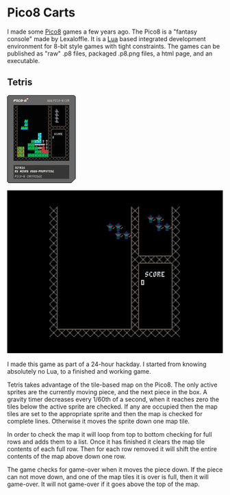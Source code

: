 # Pico8 Carts

I made some [Pico8](https://www.lexaloffle.com/pico-8.php) games a few 
years ago. The Pico8 is a "fantasy console" made by Lexaloffle. It is a 
[Lua](www.lua.org) based integrated development environment for 8-bit style games with tight 
constraints. The games can be published as "raw" .p8 files, packaged 
.p8.png files, a html page, and an executable. 

## Tetris

![](tetris/tetris.p8.png)

![](tetris/tetris.gif)

I made this game as part of a 24-hour hackday. I started from knowing 
absolutely no Lua, to a finished and working game.

Tetris takes advantage of the tile-based map on the Pico8. The only 
active sprites are the currently moving piece, and the next piece in the 
box. A gravity timer decreases every 1/60th of a second, when it reaches 
zero the tiles below the active sprite are checked. If any are occupied 
then the map tiles are set to the appropriate sprite and then the map 
is checked for complete lines. Otherwise it moves the sprite down one 
map tile.

In order to check the map it will loop from top to bottom checking for 
full rows and adds them to a list. Once it has finished it clears the 
map tile contents of each full row. Then for each row removed it will 
shift the entire contents of the map above down one row.

The game checks for game-over when it moves the piece down. If the piece 
can not move down, and one of the map tiles it is over is full, then it 
will game-over. It will not game-over if it goes above the top of the 
map.

